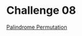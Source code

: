 Challenge 08
============

[Palindrome Permutation](https://www3.nd.edu/~pbui/teaching/cse.30331.fa16/challenge08.html)
